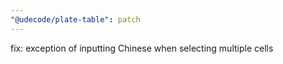 ```yaml
---
"@udecode/plate-table": patch
---
```


fix: exception of inputting Chinese when selecting multiple cells
